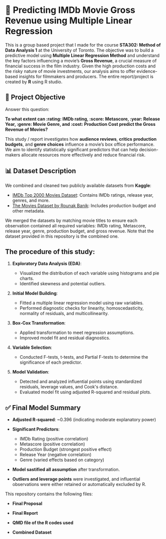 # 🎥 Predicting IMDb Movie Gross Revenue using Multiple Linear Regression

This is a group based project that I made for the course **STA302: Method of Data Analysis 1** at the University of Toronto. The objective was to build a predictive model using **Multiple Linear Regression Method** and understand the key factors influencing a movie’s **Gross Revenue**, a crucial measure of financial success in the film industry. Given the high production costs and the risky nature of movie investments, our analysis aims to offer evidence-based insights for filmmakers and producers. The entire report/project is created by **R** using R studio.

## 🎯 Project Objective
Answer this question:

**To what extent can :rating: IMDb rating, :score: Metascore, :year: Release Year, :genre: Movie Genre, and :cost: Production Cost predict the Gross Revenue of Movies?**

This study / report investigates how **audience reviews**, **critics** **production budgets**, and **genre choices** influence a movie’s box office performance. We aim to identify statistically significant predictors that can help decision-makers allocate resources more effectively and reduce financial risk.

## 📊 Dataset Description

We combined and cleaned two publicly available datasets from **Kaggle**:
- [IMDb Top 2000 Movies Dataset](https://www.kaggle.com/datasets/prishasawhney/imdb-dataset-top-2000-movies): Contains IMDb ratings, release year, genres, and more.
- [The Movies Dataset by Rounak Banik](https://www.kaggle.com/datasets/rounakbanik/the-movies-dataset): Includes production budget and other metadata.

We merged the datasets by matching movie titles to ensure each observation contained all required variables: IMDb rating, Metascore, release year, genre, production budget, and gross revenue. Note that the dataset provided in this repository is the combined one.

## The procedure of this study:
1. **Exploratory Data Analysis (EDA)**:
   - Visualized the distribution of each variable using histograms and pie charts.
   - Identified skewness and potential outliers.
     
2. **Initial Model Building**:
   - Fitted a multiple linear regression model using raw variables.
   - Performed diagnostic checks for linearity, homoscedasticity, normality of residuals, and multicollinearity.
     
3. **Box-Cox Transformation**:
   - Applied transformation to meet regression assumptions.
   - Improved model fit and residual diagnostics.
     
4. **Variable Selection**:
   - Conducted F-tests, t-tests, and Partial F-tests to determine the significance of each predictor.
     
5. **Model Validation**:
   - Detected and analyzed influential points using standardized residuals, leverage values, and Cook's distance.
   - Evaluated model fit using adjusted R-squared and residual plots.
  
## ✅ Final Model Summary

- **Adjusted R-squared**: ~0.396 (indicating moderate explanatory power)
  
- **Significant Predictors**:
  - IMDb Rating (positive correlation)
  - Metascore (positive correlation)
  - Production Budget (strongest positive effect)
  - Release Year (negative correlation)
  - Genre (varied effects based on category)
    
- **Model sastified all assumption** after transformation.
  
- **Outliers and leverage points** were investigated, and influential observations were either retained or automatically excluded by R.

This repository contains the following files:
- **Final Proposal**

- **Final Report**

- **QMD file of the R codes used**

- **Combined Dataset**



